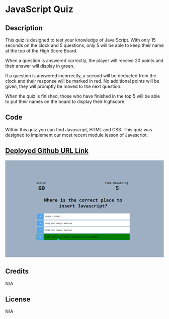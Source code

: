 # JavaScript Quiz

## Description

This quiz is designed to test your knowledge of Java Script. With only 15 seconds on the clock and 5 questions, only 5 will be able to keep their name at the top of the High Score Board. 

When a question is answered correctly, the player will receive 20 points and their answer will display in green.

If a question is answered incorrectly, a second will be deducted from the clock and their response will be marked in red. No additional points will be given, they will promptly be moved to the next question.

When the quiz is finished, those who have finished in the top 5 will be able to put their names on the board to display their highscore. 

## Code

Within this quiz you can find Javascript, HTML and CSS. This quiz was designed to implement our most recent module lesson of Javascript.


## <a href="https://jjohnson673.github.io/sunny-quokka/" target="_blank">Deployed Github URL Link</a>

![Java Script Quiz Snippet](./assets/images/JS-Quiz.png)





## Credits

N/A

## License

N/A
